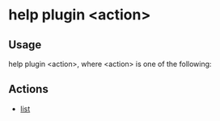 # help plugin &lt;action&gt;

## Usage

help plugin &lt;action&gt;, where &lt;action&gt; is one of the following: 

## Actions

- [list](./help/help_plugin_list.md)